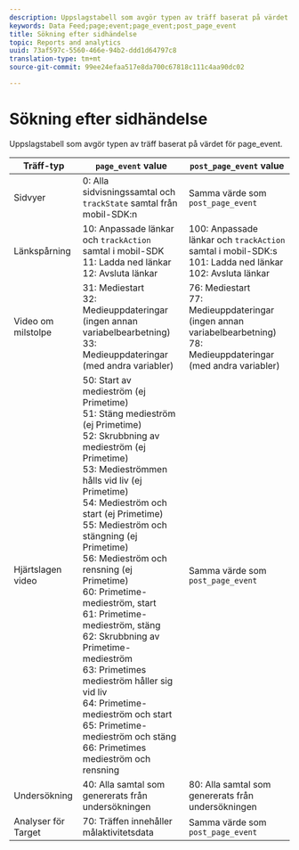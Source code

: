 ```yaml
---
description: Uppslagstabell som avgör typen av träff baserat på värdet för page_event.
keywords: Data Feed;page;event;page_event;post_page_event
title: Sökning efter sidhändelse
topic: Reports and analytics
uuid: 73af597c-5560-466e-94b2-ddd1d64797c8
translation-type: tm+mt
source-git-commit: 99ee24efaa517e8da700c67818c111c4aa90dc02

---
```



# Sökning efter sidhändelse

Uppslagstabell som avgör typen av träff baserat på värdet för page_event.

| Träff-typ | `page_event` value | `post_page_event` value |
| --- | --- | --- |
| Sidvyer | 0: Alla sidvisningssamtal och `trackState` samtal från mobil-SDK:n | Samma värde som `post_page_event` |
| Länkspårning | 10: Anpassade länkar och `trackAction` samtal i mobil-SDK<br>11: Ladda ned länkar<br>12: Avsluta länkar | 100: Anpassade länkar och `trackAction` samtal i mobil-SDK:s<br>101: Ladda ned länkar<br>102: Avsluta länkar |
| Video om milstolpe | 31: Mediestart<br>32: Medieuppdateringar (ingen annan variabelbearbetning)<br>33: Medieuppdateringar (med andra variabler) | 76: Mediestart<br>77: Medieuppdateringar (ingen annan variabelbearbetning)<br>78: Medieuppdateringar (med andra variabler) |
| Hjärtslagen video | 50: Start av medieström (ej Primetime)<br>51: Stäng medieström (ej Primetime)<br>52: Skrubbning av medieström (ej Primetime)<br>53: Medieströmmen hålls vid liv (ej Primetime)<br>54: Medieström och start (ej Primetime)<br>55: Medieström och stängning (ej Primetime)<br>56: Medieström och rensning (ej Primetime)<br>60: Primetime-medieström, start<br>61: Primetime-medieström, stäng<br>62: Skrubbning av Primetime-medieström<br>63: Primetimes medieström håller sig vid liv<br>64: Primetime-medieström och start<br>65: Primetime-medieström och stäng<br>66: Primetimes medieström och rensning | Samma värde som `post_page_event` |
| Undersökning | 40: Alla samtal som genererats från undersökningen | 80: Alla samtal som genererats från undersökningen |
| Analyser för Target | 70: Träffen innehåller målaktivitetsdata | Samma värde som `post_page_event` |
